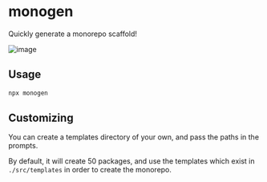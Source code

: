 # monogen
Quickly generate a monorepo scaffold!

![image](https://d.pr/i/9k2A1X+)

## Usage
```bash
npx monogen
```

## Customizing
You can create a templates directory of your own, and pass the paths in the prompts.

By default, it will create 50 packages, and use the templates which exist in `./src/templates` in order to create the monorepo.

